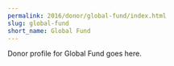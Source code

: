 ```yaml
---
permalink: 2016/donor/global-fund/index.html
slug: global-fund
short_name: Global Fund
---
```


Donor profile for Global Fund goes here.
